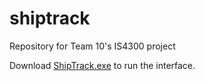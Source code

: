 # shiptrack
Repository for Team 10's IS4300 project

Download [ShipTrack.exe](https://github.ccs.neu.edu/kelleyz/shiptrack/raw/master/dist/ShipTrack.exe) to run the interface.
